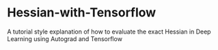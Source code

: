 # Hessian-with-Tensorflow
A tutorial style explanation of how to evaluate the exact Hessian in Deep Learning using Autograd and Tensorflow
